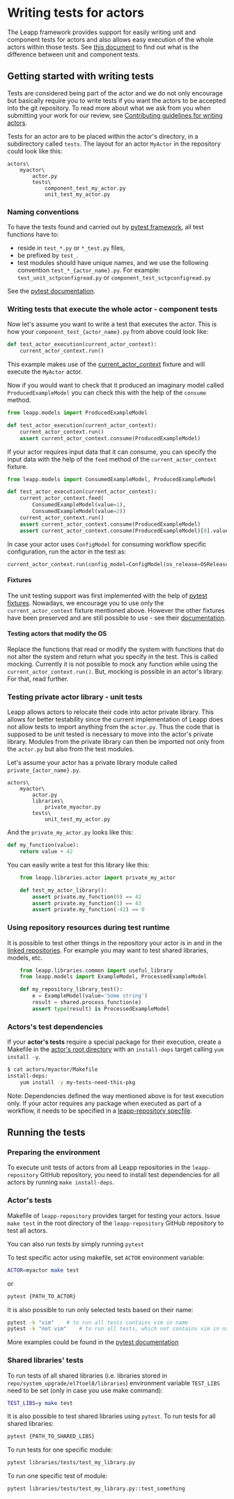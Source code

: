 # Writing tests for actors

The Leapp framework provides support for easily writing unit and component
tests for actors and also allows easy execution of the whole actors within
those tests. See [this document](../test-actors)
to find out what is the difference between unit and component tests.

## Getting started with writing tests

Tests are considered being part of the actor and we do not only encourage but
basically require you to write tests if you want the actors to be accepted into
the git repository. To read more about what we ask from you when submitting
your work for our review, see
[Contributing guidelines for writing actors](https://github.com/oamg/leapp-repository/blob/main/CONTRIBUTING.md).

Tests for an actor are to be placed within the actor's directory, in a
subdirectory called `tests`. The layout for an actor `MyActor` in the
repository could look like this:

```
actors\
    myactor\
        actor.py
        tests\
            component_test_my_actor.py
            unit_test_my_actor.py
```

### Naming conventions

To have the tests found and carried out by [pytest framework](https://pytest.org),
all test functions have to:

- reside in `test_*.py` or `*_test.py` files,
- be prefixed by `test_`.
- test modules should have unique names, and we use the following convention
`test_*_{actor_name}.py`. For example: `test_unit_sctpconfigread.py` or
`component_test_sctpconfigread.py`

See the [pytest documentation](https://docs.pytest.org/en/latest/goodpractices.html#tests-outside-application-code).

### Writing tests that execute the whole actor - component tests

Now let's assume you want to write a test that executes the actor. This is how
your `component_test_{actor_name}.py` from above could look like:

```python
def test_actor_execution(current_actor_context):
    current_actor_context.run()
```

This example makes use of the [current_actor_context](#leapp.snactor.fixture.current_actor_context)
fixture and will execute the `MyActor` actor.

Now if you would want to check that it produced an imaginary model called
`ProducedExampleModel` you can check this with the help of the `consume`
method.

```python
from leapp.models import ProducedExampleModel

def test_actor_execution(current_actor_context):
    current_actor_context.run()
    assert current_actor_context.consume(ProducedExampleModel)
```

If your actor requires input data that it can consume, you can specify the
input data with the help of the `feed` method of the `current_actor_context`
fixture.

```python
from leapp.models import ConsumedExampleModel, ProducedExampleModel

def test_actor_execution(current_actor_context):
    current_actor_context.feed(
        ConsumedExampleModel(value=1),
        ConsumedExampleModel(value=2))
    current_actor_context.run()
    assert current_actor_context.consume(ProducedExampleModel)
    assert current_actor_context.consume(ProducedExampleModel)[0].value == 3
```

In case your actor uses `ConfigModel` for consuming workflow specific configuration, run the actor in the test as:

```python
current_actor_context.run(config_model=ConfigModel(os_release=OSRelease()))
```

#### Fixtures

The unit testing support was first implemented with the help of
[pytest fixtures](https://docs.pytest.org/en/latest/fixture.html).
Nowadays, we encourage you to use only the `current_actor_context` fixture
mentioned above. However the other fixtures have been preserved and are
still possible to use - see their [documentation](#leapp.snactor.fixture).

#### Testing actors that modify the OS

Replace the functions that read or modify the system with functions that do
not alter the system and return what you specify in the test. This is called
mocking. Currently it is not possible to mock any function while using the
`current_actor_context.run()`. But, mocking is possible in an actor's library.
For that, read further.

### Testing private actor library - unit tests

Leapp allows actors to relocate their code into actor private library. This
allows for better testability since the current implementation of Leapp does
not allow tests to import anything from the `actor.py`. Thus the code that is
supposed to be unit tested is necessary to move into the actor's private
library. Modules from the private library can then be imported not only from
the `actor.py` but also from the test modules.

Let's assume your actor has a private library module called
`private_{actor_name}.py`.

```
actors\
    myactor\
        actor.py
        libraries\
            private_myactor.py
        tests\
            unit_test_my_actor.py
```

And the `private_my_actor.py` looks like this:

```python
def my_function(value):
    return value + 42
```

You can easily write a test for this library like this:

```python
    from leapp.libraries.actor import private_my_actor

    def test_my_actor_library():
        assert private.my_function(0) == 42
        assert private.my_function(1) == 43
        assert private.my_function(-42) == 0
```

### Using repository resources during test runtime

It is possible to test other things in the repository your actor is in and in
the [linked repositories](repo-linking). For example you may want to test
shared libraries, models, etc.

```python
    from leapp.libraries.common import useful_library
    from leapp.models import ExampleModel, ProcessedExampleModel

    def my_repository_library_test():
        e = ExampleModel(value='Some string')
        result = shared.process_function(e)
        assert type(result) is ProcessedExampleModel
```

### Actors's test dependencies

If your **actor's tests** require a special package for their execution, create a
Makefile in the [actor's root directory](../repository-dir-layout) with an
`install-deps` target calling `yum install -y`.

```sh
$ cat actors/myactor/Makefile
install-deps:
	yum install -y my-tests-need-this-pkg
```

Note: Dependencies defined the way mentioned above is for test execution only.
If your actor requires any package when executed as part of a workflow, it
needs to be specified in a
[leapp-repository specfile](https://github.com/oamg/leapp-repository/blob/main/packaging/leapp-repository.spec).

## Running the tests

### Preparing the environment

To execute unit tests of actors from all Leapp repositories in the
`leapp-repository` GitHub repository, you need to install test dependencies for all
actors by running  `make install-deps`.

### Actor's tests

Makefile of `leapp-repository` provides target for testing your actors.
Issue `make test` in the root directory of the `leapp-repository` GitHub repository
to test all actors.

You can also run tests by simply running `pytest`

To test specific actor using makefile, set `ACTOR` environment variable:

```sh
ACTOR=myactor make test
```

or

```sh
pytest {PATH_TO_ACTOR}
```

It is also possible to run only selected tests based on their name:

```sh
pytest -k "vim"    # to run all tests contains vim in name
pytest -k "not vim"    # to run all tests, which not contains vim in name
```
More examples could be found in the
[pytest documentation](https://docs.pytest.org/en/latest/example/markers.html#using-k-expr-to-select-tests-based-on-their-name)

### Shared libraries' tests

To run tests of all shared libraries (i.e. libraries stored in
`repo/system_upgrade/el7toel8/libraries`) environment variable
`TEST_LIBS` need to be set (only in case you use make command):

```sh
TEST_LIBS=y make test
```

It is also possible to test shared libraries using `pytest`.
To run tests for all shared libraries:

```sh
pytest {PATH_TO_SHARED_LIBS}
```


To run tests for one specific module:

```sh
pytest libraries/tests/test_my_library.py
```

To run one specific test of module:

```sh
pytest libraries/tests/test_my_library.py::test_something
```
